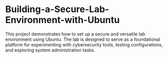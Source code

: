 # Building-a-Secure-Lab-Environment-with-Ubuntu
This project demonstrates how to set up a secure and versatile lab environment using Ubuntu. The lab is designed to serve as a foundational platform for experimenting with cybersecurity tools, testing configurations, and exploring system administration tasks.
